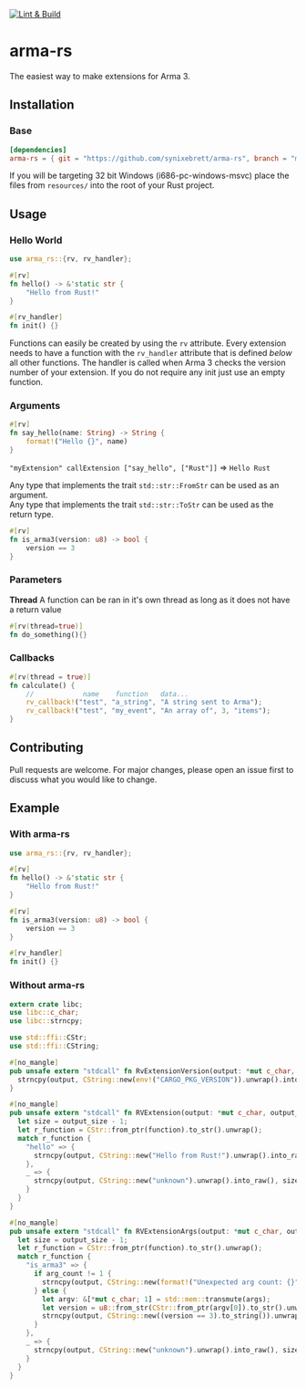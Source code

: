 [![Lint & Build](https://github.com/BrettMayson/arma-rs/workflows/Rust/badge.svg)](https://github.com/BrettMayson/arma-rs/actions)

# arma-rs

The easiest way to make extensions for Arma 3.

## Installation

### Base

```toml
[dependencies]
arma-rs = { git = "https://github.com/synixebrett/arma-rs", branch = "master" }
```

If you will be targeting 32 bit Windows (i686-pc-windows-msvc) place the files from `resources/` into the root of your Rust project.

## Usage

### Hello World

```rust
use arma_rs::{rv, rv_handler};

#[rv]
fn hello() -> &'static str {
    "Hello from Rust!"
}

#[rv_handler]
fn init() {}

```

Functions can easily be created by using the `rv` attribute. Every extension needs to have a function with the `rv_handler` attribute that is defined *below* all other functions. The handler is called when Arma 3 checks the version number of your extension.
If you do not require any init just use an empty function.

### Arguments

```rust
#[rv]
fn say_hello(name: String) -> String {
    format!("Hello {}", name)
}
```

`"myExtension" callExtension ["say_hello", ["Rust"]]` => `Hello Rust`

Any type that implements the trait `std::str::FromStr` can be used as an argument.  
Any type that implements the trait `std::str::ToStr` can be used as the return type.

```rust
#[rv]
fn is_arma3(version: u8) -> bool {
    version == 3
}
```

### Parameters

**Thread**
A function can be ran in it's own thread as long as it does not have a return value

```rust
#[rv(thread=true)]
fn do_something(){}
```

### Callbacks

```rust
#[rv(thread = true)]
fn calculate() {
    //            name    function   data...
    rv_callback!("test", "a_string", "A string sent to Arma");
    rv_callback!("test", "my_event", "An array of", 3, "items");
}
```

## Contributing

Pull requests are welcome. For major changes, please open an issue first to discuss what you would like to change.

## Example

### With arma-rs

```rust
use arma_rs::{rv, rv_handler};

#[rv]
fn hello() -> &'static str {
    "Hello from Rust!"
}

#[rv]
fn is_arma3(version: u8) -> bool {
    version == 3
}

#[rv_handler]
fn init() {}
```

### Without arma-rs

```rust
extern crate libc;
use libc::c_char;
use libc::strncpy;

use std::ffi::CStr;
use std::ffi::CString;

#[no_mangle]
pub unsafe extern "stdcall" fn RvExtensionVersion(output: *mut c_char, output_size: usize) {
  strncpy(output, CString::new(env!("CARGO_PKG_VERSION")).unwrap().into_raw(), output_size);
}

#[no_mangle]
pub unsafe extern "stdcall" fn RVExtension(output: *mut c_char, output_size: usize, function: *mut c_char ) {
  let size = output_size - 1;
  let r_function = CStr::from_ptr(function).to_str().unwrap();
  match r_function {
    "hello" => {
      strncpy(output, CString::new("Hello from Rust!").unwrap().into_raw(), size);
    },
    _ => {
      strncpy(output, CString::new("unknown").unwrap().into_raw(), size);
    }
  }
}

#[no_mangle]
pub unsafe extern "stdcall" fn RVExtensionArgs(output: *mut c_char, output_size: usize, function: *mut c_char, args: *mut *mut c_char, arg_count: usize) {
  let size = output_size - 1;
  let r_function = CStr::from_ptr(function).to_str().unwrap();
  match r_function {
    "is_arma3" => {
      if arg_count != 1 {
        strncpy(output, CString::new(format!("Unexpected arg count: {}", arg_count)).unwrap().into_raw(), size);
      } else {
        let argv: &[*mut c_char; 1] = std::mem::transmute(args);
        let version = u8::from_str(CStr::from_ptr(argv[0]).to_str().unwrap().replace("\"","")).unwrap();
        strncpy(output, CString::new((version == 3).to_string()).unwrap().into_raw(), size);
      }
    },
    _ => {
      strncpy(output, CString::new("unknown").unwrap().into_raw(), size);
    }
  }
}
```
